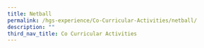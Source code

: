 ```yaml
---
title: Netball
permalink: /hgs-experience/Co-Curricular-Activities/netball/
description: ""
third_nav_title: Co Curricular Activities
---
```

